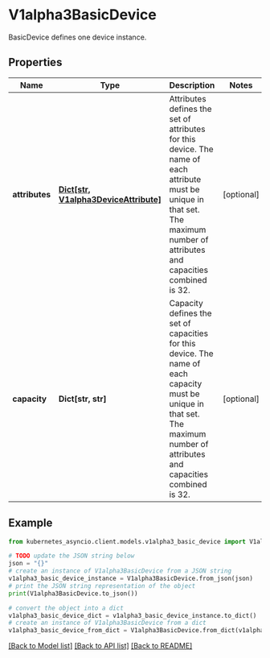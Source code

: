 # V1alpha3BasicDevice

BasicDevice defines one device instance.

## Properties

Name | Type | Description | Notes
------------ | ------------- | ------------- | -------------
**attributes** | [**Dict[str, V1alpha3DeviceAttribute]**](V1alpha3DeviceAttribute.md) | Attributes defines the set of attributes for this device. The name of each attribute must be unique in that set.  The maximum number of attributes and capacities combined is 32. | [optional] 
**capacity** | **Dict[str, str]** | Capacity defines the set of capacities for this device. The name of each capacity must be unique in that set.  The maximum number of attributes and capacities combined is 32. | [optional] 

## Example

```python
from kubernetes_asyncio.client.models.v1alpha3_basic_device import V1alpha3BasicDevice

# TODO update the JSON string below
json = "{}"
# create an instance of V1alpha3BasicDevice from a JSON string
v1alpha3_basic_device_instance = V1alpha3BasicDevice.from_json(json)
# print the JSON string representation of the object
print(V1alpha3BasicDevice.to_json())

# convert the object into a dict
v1alpha3_basic_device_dict = v1alpha3_basic_device_instance.to_dict()
# create an instance of V1alpha3BasicDevice from a dict
v1alpha3_basic_device_from_dict = V1alpha3BasicDevice.from_dict(v1alpha3_basic_device_dict)
```
[[Back to Model list]](../README.md#documentation-for-models) [[Back to API list]](../README.md#documentation-for-api-endpoints) [[Back to README]](../README.md)


